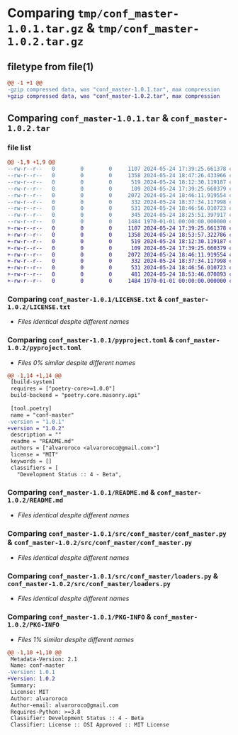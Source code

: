 # Comparing `tmp/conf_master-1.0.1.tar.gz` & `tmp/conf_master-1.0.2.tar.gz`

## filetype from file(1)

```diff
@@ -1 +1 @@
-gzip compressed data, was "conf_master-1.0.1.tar", max compression
+gzip compressed data, was "conf_master-1.0.2.tar", max compression
```

## Comparing `conf_master-1.0.1.tar` & `conf_master-1.0.2.tar`

### file list

```diff
@@ -1,9 +1,9 @@
--rw-r--r--   0        0        0     1107 2024-05-24 17:39:25.661378 conf_master-1.0.1/LICENSE.txt
--rw-r--r--   0        0        0     1358 2024-05-24 18:47:26.433966 conf_master-1.0.1/pyproject.toml
--rw-r--r--   0        0        0      519 2024-05-24 18:12:30.119187 conf_master-1.0.1/README.md
--rw-r--r--   0        0        0      109 2024-05-24 17:39:25.660379 conf_master-1.0.1/src/conf_master/__init__.py
--rw-r--r--   0        0        0     2072 2024-05-24 18:46:11.919554 conf_master-1.0.1/src/conf_master/conf_master.py
--rw-r--r--   0        0        0      332 2024-05-24 18:37:34.117998 conf_master-1.0.1/src/conf_master/exceptions.py
--rw-r--r--   0        0        0      531 2024-05-24 18:46:56.010723 conf_master-1.0.1/src/conf_master/loaders.py
--rw-r--r--   0        0        0      345 2024-05-24 18:25:51.397917 conf_master-1.0.1/src/conf_master/validators.py
--rw-r--r--   0        0        0     1484 1970-01-01 00:00:00.000000 conf_master-1.0.1/PKG-INFO
+-rw-r--r--   0        0        0     1107 2024-05-24 17:39:25.661378 conf_master-1.0.2/LICENSE.txt
+-rw-r--r--   0        0        0     1358 2024-05-24 18:53:57.322786 conf_master-1.0.2/pyproject.toml
+-rw-r--r--   0        0        0      519 2024-05-24 18:12:30.119187 conf_master-1.0.2/README.md
+-rw-r--r--   0        0        0      109 2024-05-24 17:39:25.660379 conf_master-1.0.2/src/conf_master/__init__.py
+-rw-r--r--   0        0        0     2072 2024-05-24 18:46:11.919554 conf_master-1.0.2/src/conf_master/conf_master.py
+-rw-r--r--   0        0        0      332 2024-05-24 18:37:34.117998 conf_master-1.0.2/src/conf_master/exceptions.py
+-rw-r--r--   0        0        0      531 2024-05-24 18:46:56.010723 conf_master-1.0.2/src/conf_master/loaders.py
+-rw-r--r--   0        0        0      481 2024-05-24 18:53:46.070893 conf_master-1.0.2/src/conf_master/validators.py
+-rw-r--r--   0        0        0     1484 1970-01-01 00:00:00.000000 conf_master-1.0.2/PKG-INFO
```

### Comparing `conf_master-1.0.1/LICENSE.txt` & `conf_master-1.0.2/LICENSE.txt`

 * *Files identical despite different names*

### Comparing `conf_master-1.0.1/pyproject.toml` & `conf_master-1.0.2/pyproject.toml`

 * *Files 0% similar despite different names*

```diff
@@ -1,14 +1,14 @@
 [build-system]
 requires = ["poetry-core>=1.0.0"]
 build-backend = "poetry.core.masonry.api"
 
 [tool.poetry]
 name = "conf-master"
-version = "1.0.1"
+version = "1.0.2"
 description = ""
 readme = "README.md"
 authors = ["alvaroroco <alvaroroco@gmail.com>"]
 license = "MIT"
 keywords = []
 classifiers = [
   "Development Status :: 4 - Beta",
```

### Comparing `conf_master-1.0.1/README.md` & `conf_master-1.0.2/README.md`

 * *Files identical despite different names*

### Comparing `conf_master-1.0.1/src/conf_master/conf_master.py` & `conf_master-1.0.2/src/conf_master/conf_master.py`

 * *Files identical despite different names*

### Comparing `conf_master-1.0.1/src/conf_master/loaders.py` & `conf_master-1.0.2/src/conf_master/loaders.py`

 * *Files identical despite different names*

### Comparing `conf_master-1.0.1/PKG-INFO` & `conf_master-1.0.2/PKG-INFO`

 * *Files 1% similar despite different names*

```diff
@@ -1,10 +1,10 @@
 Metadata-Version: 2.1
 Name: conf-master
-Version: 1.0.1
+Version: 1.0.2
 Summary: 
 License: MIT
 Author: alvaroroco
 Author-email: alvaroroco@gmail.com
 Requires-Python: >=3.8
 Classifier: Development Status :: 4 - Beta
 Classifier: License :: OSI Approved :: MIT License
```

